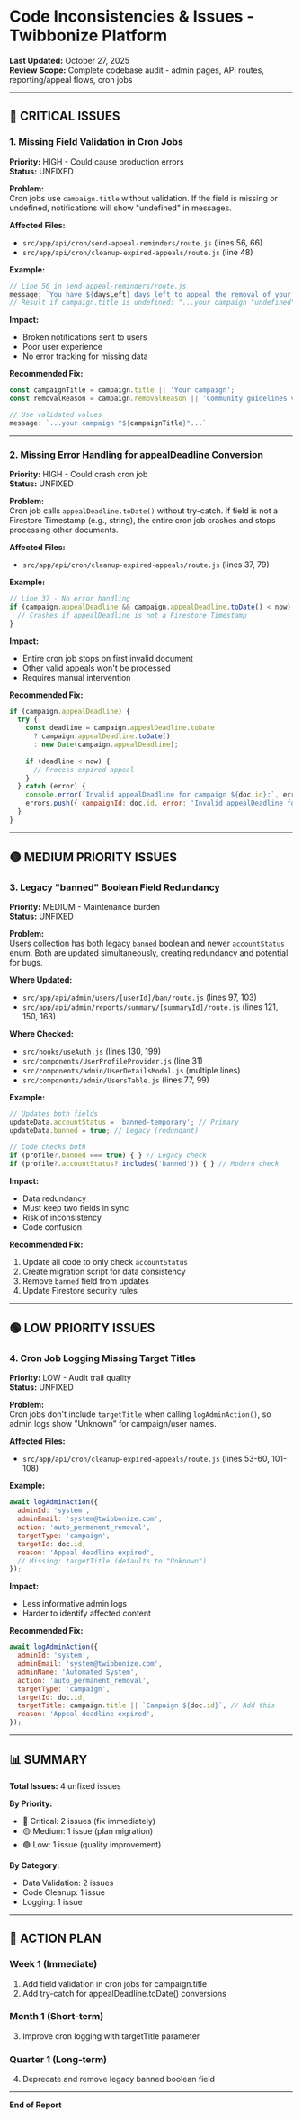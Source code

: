 # Code Inconsistencies & Issues - Twibbonize Platform

**Last Updated:** October 27, 2025  
**Review Scope:** Complete codebase audit - admin pages, API routes, reporting/appeal flows, cron jobs

---

## 🔴 CRITICAL ISSUES

### 1. Missing Field Validation in Cron Jobs
**Priority:** HIGH - Could cause production errors  
**Status:** UNFIXED

**Problem:**  
Cron jobs use `campaign.title` without validation. If the field is missing or undefined, notifications will show "undefined" in messages.

**Affected Files:**
- `src/app/api/cron/send-appeal-reminders/route.js` (lines 56, 66)
- `src/app/api/cron/cleanup-expired-appeals/route.js` (line 48)

**Example:**
```javascript
// Line 56 in send-appeal-reminders/route.js
message: `You have ${daysLeft} days left to appeal the removal of your campaign "${campaign.title}". Don't miss the deadline!`
// Result if campaign.title is undefined: "...your campaign "undefined"..."
```

**Impact:**
- Broken notifications sent to users
- Poor user experience
- No error tracking for missing data

**Recommended Fix:**
```javascript
const campaignTitle = campaign.title || 'Your campaign';
const removalReason = campaign.removalReason || 'Community guidelines violation';

// Use validated values
message: `...your campaign "${campaignTitle}"...`
```

---

### 2. Missing Error Handling for appealDeadline Conversion
**Priority:** HIGH - Could crash cron job  
**Status:** UNFIXED

**Problem:**  
Cron job calls `appealDeadline.toDate()` without try-catch. If field is not a Firestore Timestamp (e.g., string), the entire cron job crashes and stops processing other documents.

**Affected Files:**
- `src/app/api/cron/cleanup-expired-appeals/route.js` (lines 37, 79)

**Example:**
```javascript
// Line 37 - No error handling
if (campaign.appealDeadline && campaign.appealDeadline.toDate() < now) {
  // Crashes if appealDeadline is not a Firestore Timestamp
}
```

**Impact:**
- Entire cron job stops on first invalid document
- Other valid appeals won't be processed
- Requires manual intervention

**Recommended Fix:**
```javascript
if (campaign.appealDeadline) {
  try {
    const deadline = campaign.appealDeadline.toDate 
      ? campaign.appealDeadline.toDate() 
      : new Date(campaign.appealDeadline);
      
    if (deadline < now) {
      // Process expired appeal
    }
  } catch (error) {
    console.error(`Invalid appealDeadline for campaign ${doc.id}:`, error);
    errors.push({ campaignId: doc.id, error: 'Invalid appealDeadline format' });
  }
}
```

---

## 🟡 MEDIUM PRIORITY ISSUES

### 3. Legacy "banned" Boolean Field Redundancy
**Priority:** MEDIUM - Maintenance burden  
**Status:** UNFIXED

**Problem:**  
Users collection has both legacy `banned` boolean and newer `accountStatus` enum. Both are updated simultaneously, creating redundancy and potential for bugs.

**Where Updated:**
- `src/app/api/admin/users/[userId]/ban/route.js` (lines 97, 103)
- `src/app/api/admin/reports/summary/[summaryId]/route.js` (lines 121, 150, 163)

**Where Checked:**
- `src/hooks/useAuth.js` (lines 130, 199)
- `src/components/UserProfileProvider.js` (line 31)
- `src/components/admin/UserDetailsModal.js` (multiple lines)
- `src/components/admin/UsersTable.js` (lines 77, 99)

**Example:**
```javascript
// Updates both fields
updateData.accountStatus = 'banned-temporary'; // Primary
updateData.banned = true; // Legacy (redundant)

// Code checks both
if (profile?.banned === true) { } // Legacy check
if (profile?.accountStatus?.includes('banned')) { } // Modern check
```

**Impact:**
- Data redundancy
- Must keep two fields in sync
- Risk of inconsistency
- Code confusion

**Recommended Fix:**
1. Update all code to only check `accountStatus`
2. Create migration script for data consistency
3. Remove `banned` field from updates
4. Update Firestore security rules

---

## 🟢 LOW PRIORITY ISSUES

### 4. Cron Job Logging Missing Target Titles
**Priority:** LOW - Audit trail quality  
**Status:** UNFIXED

**Problem:**  
Cron jobs don't include `targetTitle` when calling `logAdminAction()`, so admin logs show "Unknown" for campaign/user names.

**Affected Files:**
- `src/app/api/cron/cleanup-expired-appeals/route.js` (lines 53-60, 101-108)

**Example:**
```javascript
await logAdminAction({
  adminId: 'system',
  adminEmail: 'system@twibbonize.com',
  action: 'auto_permanent_removal',
  targetType: 'campaign',
  targetId: doc.id,
  reason: 'Appeal deadline expired',
  // Missing: targetTitle (defaults to "Unknown")
});
```

**Impact:**
- Less informative admin logs
- Harder to identify affected content

**Recommended Fix:**
```javascript
await logAdminAction({
  adminId: 'system',
  adminEmail: 'system@twibbonize.com',
  adminName: 'Automated System',
  action: 'auto_permanent_removal',
  targetType: 'campaign',
  targetId: doc.id,
  targetTitle: campaign.title || `Campaign ${doc.id}`, // Add this
  reason: 'Appeal deadline expired',
});
```

---

## 📊 SUMMARY

**Total Issues:** 4 unfixed issues

**By Priority:**
- 🔴 Critical: 2 issues (fix immediately)
- 🟡 Medium: 1 issue (plan migration)
- 🟢 Low: 1 issue (quality improvement)

**By Category:**
- Data Validation: 2 issues
- Code Cleanup: 1 issue
- Logging: 1 issue

---

## 🎯 ACTION PLAN

### Week 1 (Immediate)
1. Add field validation in cron jobs for campaign.title
2. Add try-catch for appealDeadline.toDate() conversions

### Month 1 (Short-term)
3. Improve cron logging with targetTitle parameter

### Quarter 1 (Long-term)
4. Deprecate and remove legacy banned boolean field

---

**End of Report**
